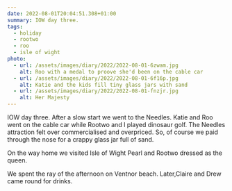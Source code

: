 ```yaml
---
date: 2022-08-01T20:04:51.308+01:00
summary: IOW day three.
tags:
  - holiday
  - rootwo
  - roo
  - isle of wight
photo:
  - url: /assets/images/diary/2022/2022-08-01-6zwam.jpg
    alt: Roo with a medal to proove she'd been on the cable car
  - url: /assets/images/diary/2022/2022-08-01-6f16p.jpg
    alt: Katie and the kids fill tiny glass jars with sand
  - url: /assets/images/diary/2022/2022-08-01-fnzjr.jpg
    alt: Her Majesty
---
```

IOW day three. After a slow start we went to the Needles. Katie and Roo went on the cable car while Rootwo and I played dinosaur golf. The Needles attraction felt over commercialised and overpriced. So, of course we paid through the nose for a crappy glass jar full of sand. 

On the way home we visited Isle of Wight Pearl and Rootwo dressed as the queen. 

We spent the ray of the afternoon on Ventnor beach. Later,Claire and Drew came round for drinks. 
